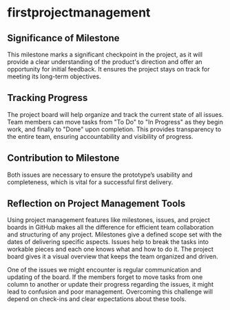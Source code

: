 # firstprojectmanagement

## Significance of Milestone 
This milestone marks a significant checkpoint in the project, as it will provide a clear understanding of the product's direction and offer an opportunity for initial feedback. It ensures the project stays on track for meeting its long-term objectives.


## Tracking Progress
The project board will help organize and track the current state of all issues. Team members can move tasks from "To Do" to "In Progress" as they begin work, and finally to "Done" upon completion. This provides transparency to the entire team, ensuring accountability and visibility of progress.

## Contribution to Milestone
Both issues are necessary to ensure the prototype’s usability and completeness, which is vital for a successful first delivery.

## Reflection on Project Management Tools
Using project management features like milestones, issues, and project boards in GitHub makes all the difference for efficient team collaboration and structuring of any project. Milestones give a defined scope set with the dates of delivering specific aspects. Issues help to break the tasks into workable pieces and each one knows what and how to do it. The project board gives it a visual overview that keeps the team organized and driven.

One of the issues we might encounter is regular communication and updating of the board. If the members forget to move tasks from one column to another or update their progress regarding the issues, it might lead to confusion and poor management. Overcoming this challenge will depend on check-ins and clear expectations about these tools.
